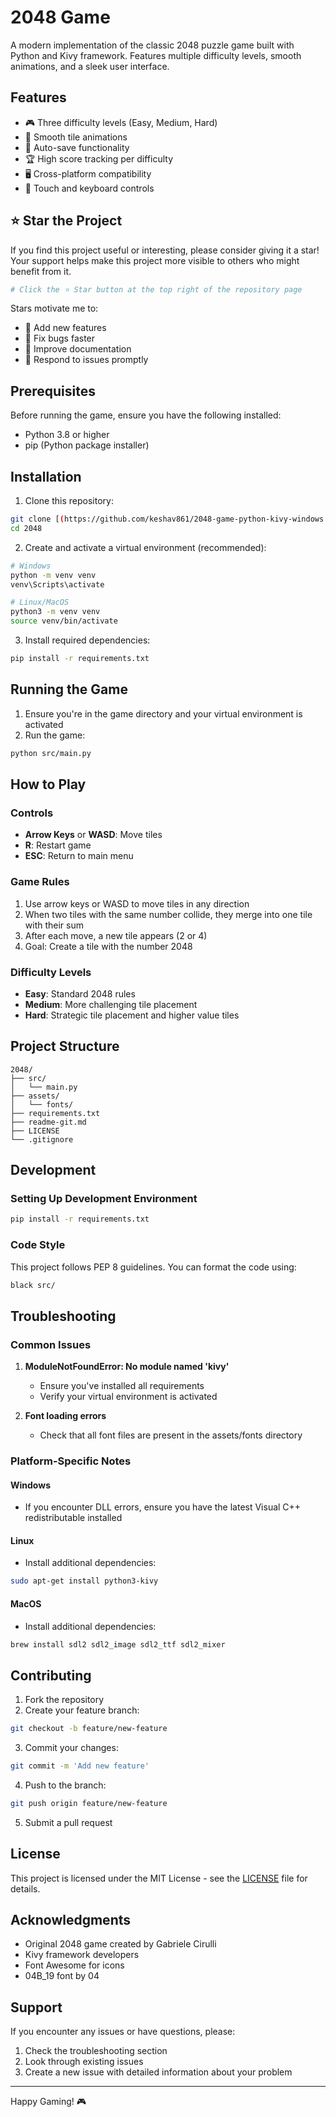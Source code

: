 # 2048 Game

A modern implementation of the classic 2048 puzzle game built with Python and Kivy framework. Features multiple difficulty levels, smooth animations, and a sleek user interface.

## Features

- 🎮 Three difficulty levels (Easy, Medium, Hard)
- 🎯 Smooth tile animations
- 💾 Auto-save functionality
- 🏆 High score tracking per difficulty
- 🖥️ Cross-platform compatibility
- 📱 Touch and keyboard controls

## ⭐ Star the Project

If you find this project useful or interesting, please consider giving it a star! Your support helps make this project more visible to others who might benefit from it.

```bash
# Click the ⭐ Star button at the top right of the repository page
```

Stars motivate me to:
- 🚀 Add new features
- 🐛 Fix bugs faster
- 📝 Improve documentation
- 🤝 Respond to issues promptly

## Prerequisites

Before running the game, ensure you have the following installed:
- Python 3.8 or higher
- pip (Python package installer)

## Installation

1. Clone this repository:
```bash
git clone [(https://github.com/keshav861/2048-game-python-kivy-windows.git)]
cd 2048
```

2. Create and activate a virtual environment (recommended):
```bash
# Windows
python -m venv venv
venv\Scripts\activate

# Linux/MacOS
python3 -m venv venv
source venv/bin/activate
```

3. Install required dependencies:
```bash
pip install -r requirements.txt
```

## Running the Game

1. Ensure you're in the game directory and your virtual environment is activated
2. Run the game:
```bash
python src/main.py
```

## How to Play

### Controls
- **Arrow Keys** or **WASD**: Move tiles
- **R**: Restart game
- **ESC**: Return to main menu

### Game Rules
1. Use arrow keys or WASD to move tiles in any direction
2. When two tiles with the same number collide, they merge into one tile with their sum
3. After each move, a new tile appears (2 or 4)
4. Goal: Create a tile with the number 2048

### Difficulty Levels
- **Easy**: Standard 2048 rules
- **Medium**: More challenging tile placement
- **Hard**: Strategic tile placement and higher value tiles

## Project Structure
```
2048/
├── src/
│   └── main.py
├── assets/
│   └── fonts/
├── requirements.txt
├── readme-git.md
├── LICENSE
└── .gitignore
```

## Development

### Setting Up Development Environment
```bash
pip install -r requirements.txt
```

### Code Style
This project follows PEP 8 guidelines. You can format the code using:
```bash
black src/
```

## Troubleshooting

### Common Issues
1. **ModuleNotFoundError: No module named 'kivy'**
   - Ensure you've installed all requirements
   - Verify your virtual environment is activated

2. **Font loading errors**
   - Check that all font files are present in the assets/fonts directory

### Platform-Specific Notes

#### Windows
- If you encounter DLL errors, ensure you have the latest Visual C++ redistributable installed

#### Linux
- Install additional dependencies:
```bash
sudo apt-get install python3-kivy
```

#### MacOS
- Install additional dependencies:
```bash
brew install sdl2 sdl2_image sdl2_ttf sdl2_mixer
```

## Contributing

1. Fork the repository
2. Create your feature branch:
```bash
git checkout -b feature/new-feature
```
3. Commit your changes:
```bash
git commit -m 'Add new feature'
```
4. Push to the branch:
```bash
git push origin feature/new-feature
```
5. Submit a pull request

## License

This project is licensed under the MIT License - see the [LICENSE](LICENSE) file for details.

## Acknowledgments

- Original 2048 game created by Gabriele Cirulli
- Kivy framework developers
- Font Awesome for icons
- 04B_19 font by 04

## Support

If you encounter any issues or have questions, please:
1. Check the troubleshooting section
2. Look through existing issues
3. Create a new issue with detailed information about your problem

---
Happy Gaming! 🎮
